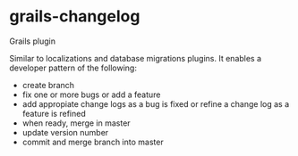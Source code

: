 grails-changelog
================

Grails plugin

Similar to localizations and database migrations plugins. 
It enables a developer pattern of the following:

- create branch
- fix one or more bugs  or add a feature
- add appropiate change logs as a bug is fixed or refine a change log as a feature is refined
- when ready, merge in master
- update version number
- commit and merge branch into master

